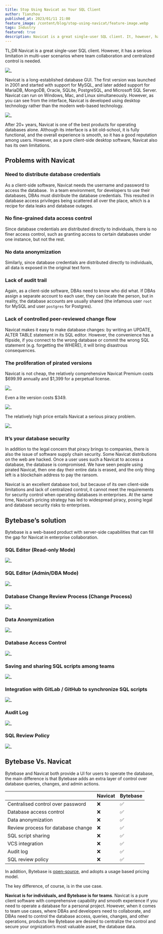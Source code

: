 ```yaml
---
title: Stop Using Navicat as Your SQL Client
author: Tianzhou
published_at: 2023/01/11 21:00
feature_image: /content/blog/stop-using-navicat/feature-image.webp
tags: Industry
featured: true
description: Navicat is a great single-user SQL client. It, however, has a serious limitation in multi-user scenarios where team collaboration and centralized control is needed. This is where Bytebase comes in, a tool that enables teams to collaborate on database management in a safe and secure way.
---
```


TL;DR Navicat is a great single-user SQL client. However, it has a serious limitation in multi-user scenarios where team collaboration and centralized control is needed.

![_](/content/blog/stop-using-navicat/navicat.webp)

Navicat is a long-established database GUI. The first version was launched in 2001 and started with support for MySQL, and later added support for MariaDB, MongoDB, Oracle, SQLite, PostgreSQL, and Microsoft SQL Server. Navicat can run on Windows, Mac, and Linux simultaneously. However, as you can see from the interface, Navicat is developed using desktop technology rather than the modern web-based technology.

![_](/content/blog/stop-using-navicat/navicat-interface.webp)

After 20+ years, Navicat is one of the best products for operating databases alone. Although its interface is a bit old-school, it is fully functional, and the overall experience is smooth, so it has a good reputation among users. However, as a pure client-side desktop software, Navicat also has its own limitations.

## Problems with Navicat

### Need to distribute database credentials

As a client-side software, Navicat needs the username and password to access the database.  In a team environment, for developers to use their databases, DBAs must distribute the database credentials. This resulted in database access privileges being scattered all over the place, which is a recipe for data leaks and database outages.

### No fine-grained data access control

Since database credentials are distributed directly to individuals, there is no finer access control, such as granting access to certain databases under one instance, but not the rest.

### No data anonymization

Similarly, since database credentials are distributed directly to individuals, all data is exposed in the original text form.

### Lack of audit trail

Again, as a client-side software, DBAs need to know who did what. If DBAs assign a separate account to each user, they can locate the person, but in reality, the database accounts are usually shared (the infamous user `root` for MySQL and user `postgres` for Postgres).

### Lack of controlled peer-reviewed change flow

Navicat makes it easy to make database changes: by writing an UPDATE, ALTER TABLE statement in its SQL editor. However, the convenience has a flipside, if you connect to the wrong database or commit the wrong SQL statement (e.g. forgetting the WHERE), it will bring disastrous consequences.

### The proliferation of pirated versions

Navicat is not cheap, the relatively comprehensive Navicat Premium costs $699.99 annually and $1,399 for a perpetual license.

![_](/content/blog/stop-using-navicat/navicat-premium-cost.webp)

Even a lite version costs $349.

![_](/content/blog/stop-using-navicat/navicat-lite-version.webp)

The relatively high price entails Navicat a serious piracy problem.

![_](/content/blog/stop-using-navicat/navicat-cracked.webp)

### It’s your database security

In addition to the legal concern that piracy brings to companies, there is also the issue of software supply chain security. Some Navicat distributions on the web are hacked. Once a user uses such a Navicat to access a database, the database is compromised. We have seen people using pirated Navicat, then one day their entire data is erased, and the only thing left is a blockchain address to pay the ransom.

Navicat is an excellent database tool, but because of its own client-side limitations and lack of centralized control, it cannot meet the requirements for security control when operating databases in enterprises. At the same time, Navicat’s pricing strategy has led to widespread piracy, posing legal and database security risks to enterprises.

## Bytebase’s solution

Bytebase is a web-based product with server-side capabilities that can fill the gap for Navicat in enterprise collaboration.

### SQL Editor (Read-only Mode)

![_](/content/blog/stop-using-navicat/bytebase-sql-editor.webp)

### SQL Editor (Admin/DBA Mode)

![_](/content/blog/stop-using-navicat/bytebase-admin-mode.webp)

### Database Change Review Process (Change Process)

![_](/content/blog/stop-using-navicat/bytebase-change-process.webp)

### Data Anonymization

![_](/content/blog/stop-using-navicat/bytebase-data-anonymization.webp)

### Database Access Control

![_](/content/blog/stop-using-navicat/bytebase-access-control.webp)

### Saving and sharing SQL scripts among teams

![_](/content/blog/stop-using-navicat/bytebase-share-scripts.webp)

### Integration with GitLab / GitHub to synchronize SQL scripts

![_](/content/blog/stop-using-navicat/bytebase-vcs-integration.webp)

### Audit Log

![_](/content/blog/stop-using-navicat/bytebase-audit-log.webp)

### SQL Review Policy

![_](/content/blog/stop-using-navicat/bytebase-sql-review.webp)

## Bytebase Vs. Navicat

Bytebase and Navicat both provide a UI for users to operate the database, the main difference is that Bytebase adds an extra layer of control over database queries, changes, and admin actions.

|                                    | Navicat | Bytebase |
| ---------------------------------- | ------- | -------- |
| Centralised control over password  |   ❌    |    ✅    |
|      Database access control       |   ❌    |    ✅    |
|         Data anonymization         |   ❌    |    ✅    |
| Review process for database change |   ❌    |    ✅    |
|         SQL script sharing         |   ❌    |    ✅    |
|          VCS integration           |   ❌    |    ✅    |
|             Audit log              |   ❌    |    ✅    |
|         SQL review policy          |   ❌    |    ✅    |

In addition, Bytebase is [open-source](https://github.com/bytebase/bytebase), and adopts a usage based pricing model.

The key difference, of course, is in the use case.

**Navicat is for individuals, and Bytebase is for teams**. Navicat is a pure client software with comprehensive capability and smooth experience if you need to operate a database for a personal project. However, when it comes to team use cases, where DBAs and developers need to collaborate, and DBAs need to control the database access, queries, changes, and other operations, products like Bytebase are desired to centralize the control and secure your orgnization’s most valuable asset, the database data.
